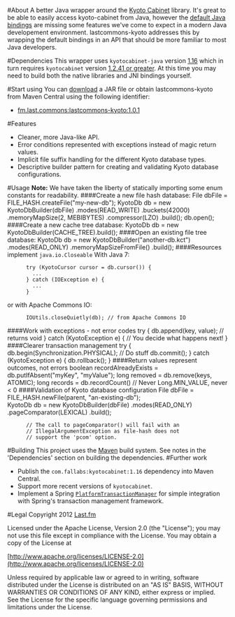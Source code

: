 #About
A better Java wrapper around the [Kyoto Cabinet](http://fallabs.com/kyotocabinet/ "Kyoto Cabinet: a straightforward implementation of DBM") library. It's great
to be able to easily access kyoto-cabinet from Java, however the [default Java bindings](http://fallabs.com/kyotocabinet/javadoc/ "kyotocabinet-java Javadoc") are missing some features we've come to expect in a modern Java developement environment. lastcommons-kyoto addresses this by wrapping the default bindings in an API that should be more familiar to most Java developers.

#Dependencies
This wrapper uses `kyotocabinet-java` version [1.16](http://fallabs.com/kyotocabinet/javapkg/kyotocabinet-java-1.16.tar.gz "kyotocabinet-java packages") which in turn requires `kyotocabinet` version [1.2.41 or greater](http://fallabs.com/kyotocabinet/pkg/ "kyotocabinet packages"). At this time you may need to build both the native libraries and JNI bindings yourself.

#Start using
You can [download](https://github.com/lastfm/lastcommons-kyoto/downloads) a JAR file or obtain lastcommons-kyoto from Maven Central using the following identifier:

* [fm.last.commons:lastcommons-kyoto:1.0.1](http://search.maven.org/#artifactdetails%7Cfm.last.commons%7Clastcommons-kyoto%7C1.0.1%7Cjar)
                                            
#Features
* Cleaner, more Java-like API.
* Error conditions represented with exceptions instead of magic return values.
* Implicit file suffix handling for the different Kyoto database types.
* Descriptive builder pattern for creating and validating Kyoto database configurations. 

#Usage
**Note:** We have taken the liberty of statically importing some enum constants for readability.
####Create a new file hash database:
          File dbFile = FILE_HASH.createFile("my-new-db");
          KyotoDb db = new KyotoDbBuilder(dbFile)
                         .modes(READ_WRITE)
                         .buckets(42000)
                         .memoryMapSize(2, MEBIBYTES)
                         .compressor(LZO)
                         .build();
          db.open();
####Create a new cache tree database:
          KyotoDb db = new KyotoDbBuilder(CACHE_TREE).build();
####Open an existing file tree database:
          KyotoDb db = new KyotoDbBuilder("another-db.kct")
                         .modes(READ_ONLY)
                         .memoryMapSizeFromFile()
                         .build();
####Resources implement `java.io.Closeable`
With Java 7:

          try (KyotoCursor cursor = db.cursor()) {
            ...
          } catch (IOException e) {
            ...
          }
or with Apache Commons IO:

          IOUtils.closeQuietly(db); // from Apache Commons IO
####Work with exceptions - not error codes
          try {
            db.append(key, value); // returns void
          } catch (KyotoException e) {
            // You decide what happens next!
          }
####Clearer transaction management
          try {
            db.begin(Synchronization.PHYSICAL);
            // Do stuff
            db.commit();
          } catch (KyotoException e) {
            db.rollback();
          }
####Return values represent outcomes, not errors
          boolean recordAlreadyExists = db.putIfAbsent("myKey", "myValue");
          long removed = db.remove(keys, ATOMIC);
          long records = db.recordCount() // Never Long.MIN_VALUE, never < 0
####Validation of Kyoto database configuration
          File dbFile = FILE_HASH.newFile(parent, "an-existing-db");          
          KyotoDb db = new KyotoDbBuilder(dbFile)
            .modes(READ_ONLY)
            .pageComparator(LEXICAL)
            .build();

          // The call to pageComparator() will fail with an
          // IllegalArgumentException as file-hash does not
          // support the 'pcom' option.
#Building
This project uses the [Maven](http://maven.apache.org/) build system. See notes in the 'Dependencies' section on building the dependencies.
#Further work
* Publish the `com.fallabs:kyotocabinet:1.16` dependency into Maven Central.
* Support more recent versions of `kyotocabinet`.
* Implement a Spring [`PlatformTransactionManager`](http://static.springsource.org/spring/docs/3.1.x/javadoc-api/org/springframework/transaction/PlatformTransactionManager.html "Spring Framework Javadoc - PlatformTransactionManager") for simple integration with Spring's transaction management framework.

#Legal
Copyright 2012 [Last.fm](http://www.last.fm/)

Licensed under the Apache License, Version 2.0 (the "License");
you may not use this file except in compliance with the License.
You may obtain a copy of the License at
 
[http://www.apache.org/licenses/LICENSE-2.0](http://www.apache.org/licenses/LICENSE-2.0)
 
Unless required by applicable law or agreed to in writing, software
distributed under the License is distributed on an "AS IS" BASIS,
WITHOUT WARRANTIES OR CONDITIONS OF ANY KIND, either express or implied.
See the License for the specific language governing permissions and
limitations under the License.